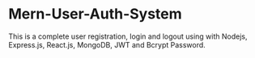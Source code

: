 # Mern-User-Auth-System
This is a complete user registration, login and logout using with Nodejs, Express.js, React.js, MongoDB, JWT and Bcrypt Password.
